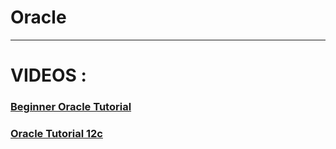 # Oracle


---
# VIDEOS :

### [Beginner Oracle Tutorial](https://www.youtube.com/playlist?list=PLL_LQvNX4xKwbz1aJe0RofbT9YeJH9huQ)
### [Oracle Tutorial 12c](https://www.youtube.com/playlist?list=PLd3UqWTnYXOnQ5a990TUv7FJVzB2M7h2O)

